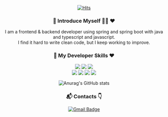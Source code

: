 <div align=center>
  
[![Hits](https://hits.seeyoufarm.com/api/count/incr/badge.svg?url=https%3A%2F%2Fgithub.com%2Fdongyub-lee%2Fhit-counter&count_bg=%2379C83D&title_bg=%23555555&icon=&icon_color=%23E7E7E7&title=hits&edge_flat=false)](https://hits.seeyoufarm.com)



### 🙌 Introduce Myself 🙇‍♂️ ❤
I am a frontend & backend developer using spring and spring boot with java and typescript and javascript.  
I find it hard to write clean code, but I keep working to improve.
<br>

### 🤝 My Developer Skills ❤️
![](https://img.shields.io/badge/JAVA-3399FF?style=for-the-badge&logo=java&logoColor=white)
![](https://img.shields.io/badge/TypeScript-FFFFFF?style=for-the-badge&logo=typescript&logoColor=orange)
![](https://img.shields.io/badge/Javascript-FFCC66?style=for-the-badge&logo=javascript&logoColor=white)  
![](https://img.shields.io/badge/Spring-6DB33F?style=for-the-badge&logo=spring&logoColor=white)
![](https://img.shields.io/badge/SpringBoot-5DB13F?style=for-the-badge&logo=springboot&logoColor=white)
![](https://img.shields.io/badge/DOCKER-4459A1?style=for-the-badge&logo=DOCKER&logoColor=white)
![](https://img.shields.io/badge/Kubernetes-326CE5?style=for-the-badge&logo=Kubernetes&logoColor=white)
<br>

![Anurag's GitHub stats](https://github-readme-stats.vercel.app/api?username=dongyub-lee&show_icons=true&theme=radical)  

### :mailbox_with_mail: Contacts 👇
[![Gmail Badge](https://img.shields.io/badge/-Gmail-d14836?style=flat-square&logo=Gmail&logoColor=white&link=mailto:imbecile2222@gmail.com)](mailto:imbecile2222@gmail.com)

</div>
